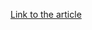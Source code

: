 [Link to the article](https://www.bitdefender.com/files/News/CaseStudies/study/316/Bitdefender-Whitepaper-TrickBot-en-EN-interactive.pdf)
